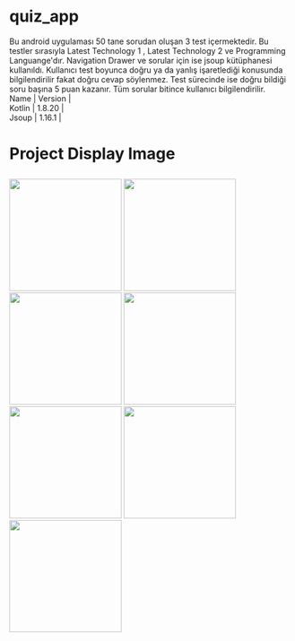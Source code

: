 # quiz_app
Bu android uygulaması 50 tane sorudan oluşan 3 test içermektedir. Bu testler sırasıyla Latest Technology 1 , Latest Technology 2 ve Programming Languange'dır. Navigation Drawer ve sorular için ise jsoup kütüphanesi kullanıldı. Kullanıcı test boyunca doğru ya da yanlış işaretlediği konusunda bilgilendirilir fakat doğru cevap söylenmez. Test sürecinde ise doğru bildiği soru başına 5 puan kazanır. Tüm sorular bitince kullanıcı bilgilendirilir. 
  <br>Name | Version |</br>
   Kotlin | 1.8.20 | 
  <br>Jsoup | 1.16.1 |</br>
  
  
# Project Display Image <p> 
 <a href="https://github.com/oykuyildirim/quiz_app/assets/37236494/ecf5ab6f-0062-4b1f-92a4-f2b3cddfc133" >
    <img src="https://github.com/oykuyildirim/quiz_app/assets/37236494/ecf5ab6f-0062-4b1f-92a4-f2b3cddfc133" width="200" style="max-width:100%;"></a>
    <a href="https://github.com/oykuyildirim/quiz_app/assets/37236494/6d425f35-33d7-4e88-8aa5-c6d35af1dfc2" >
    <img src="https://github.com/oykuyildirim/quiz_app/assets/37236494/6d425f35-33d7-4e88-8aa5-c6d35af1dfc2" width="200" style="max-width:100%;"></a>
    <a href="https://github.com/oykuyildirim/quiz_app/assets/37236494/a51f1636-f638-4c36-9f30-956094df7caf" >
    <img src="https://github.com/oykuyildirim/quiz_app/assets/37236494/a51f1636-f638-4c36-9f30-956094df7caf" width="200" style="max-width:100%;"></a>
<a href="https://github.com/oykuyildirim/quiz_app/assets/37236494/81bfc405-d306-4f52-82b9-ba06be9a34eb" >
    <img src="https://github.com/oykuyildirim/quiz_app/assets/37236494/81bfc405-d306-4f52-82b9-ba06be9a34eb" width="200" style="max-width:100%;"></a>
    <a href="https://github.com/oykuyildirim/quiz_app/assets/37236494/105d0aa7-d80c-489c-a900-bf8ca5564d77" >
    <img src="https://github.com/oykuyildirim/quiz_app/assets/37236494/105d0aa7-d80c-489c-a900-bf8ca5564d77" width="200" style="max-width:100%;"></a>
    <a href="https://github.com/oykuyildirim/quiz_app/assets/37236494/3ee7ce92-915a-47fa-8906-caa303f944b4" >
    <img src="https://github.com/oykuyildirim/quiz_app/assets/37236494/3ee7ce92-915a-47fa-8906-caa303f944b4" width="200" style="max-width:100%;"></a>
    <a href="https://github.com/oykuyildirim/quiz_app/assets/37236494/acfa33c5-77bb-4275-8984-6c2664d22173" >
    <img src="https://github.com/oykuyildirim/quiz_app/assets/37236494/acfa33c5-77bb-4275-8984-6c2664d22173" width="200" style="max-width:100%;"></a>

